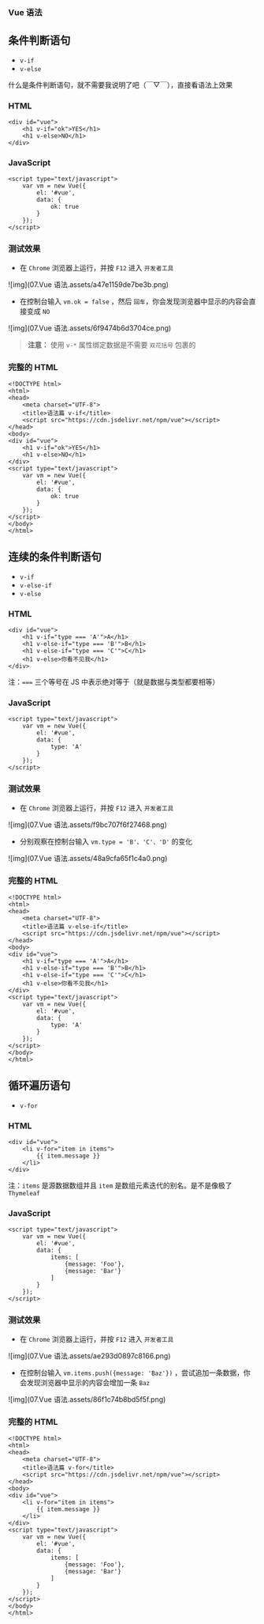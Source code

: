 ### Vue 语法



## 条件判断语句

- `v-if`
- `v-else`

什么是条件判断语句，就不需要我说明了吧（￣▽￣），直接看语法上效果

### HTML

```
<div id="vue">
    <h1 v-if="ok">YES</h1>
    <h1 v-else>NO</h1>
</div>
```

### JavaScript

```
<script type="text/javascript">
    var vm = new Vue({
        el: '#vue',
        data: {
            ok: true
        }
    });
</script>
```

### 测试效果

- 在 `Chrome` 浏览器上运行，并按 `F12` 进入 `开发者工具`

![img](07.Vue 语法.assets/a47e1159de7be3b.png)

- 在控制台输入 `vm.ok = false` ，然后 `回车`，你会发现浏览器中显示的内容会直接变成 `NO`

![img](07.Vue 语法.assets/6f9474b6d3704ce.png)

> **注意：** 使用 `v-*` 属性绑定数据是不需要 `双花括号` 包裹的

### 完整的 HTML

```
<!DOCTYPE html>
<html>
<head>
    <meta charset="UTF-8">
    <title>语法篇 v-if</title>
    <script src="https://cdn.jsdelivr.net/npm/vue"></script>
</head>
<body>
<div id="vue">
    <h1 v-if="ok">YES</h1>
    <h1 v-else>NO</h1>
</div>
<script type="text/javascript">
    var vm = new Vue({
        el: '#vue',
        data: {
            ok: true
        }
    });
</script>
</body>
</html>
```

## 连续的条件判断语句

- `v-if`
- `v-else-if`
- `v-else`

### HTML

```
<div id="vue">
    <h1 v-if="type === 'A'">A</h1>
    <h1 v-else-if="type === 'B'">B</h1>
    <h1 v-else-if="type === 'C'">C</h1>
    <h1 v-else>你看不见我</h1>
</div>
```

注：`===` 三个等号在 JS 中表示绝对等于（就是数据与类型都要相等）

### JavaScript

```
<script type="text/javascript">
    var vm = new Vue({
        el: '#vue',
        data: {
            type: 'A'
        }
    });
</script>
```

### 测试效果

- 在 `Chrome` 浏览器上运行，并按 `F12` 进入 `开发者工具`

![img](07.Vue 语法.assets/f9bc707f6f27468.png)

- 分别观察在控制台输入 `vm.type = 'B'、'C'、'D'` 的变化

![img](07.Vue 语法.assets/48a9cfa65f1c4a0.png)

### 完整的 HTML

```
<!DOCTYPE html>
<html>
<head>
    <meta charset="UTF-8">
    <title>语法篇 v-else-if</title>
    <script src="https://cdn.jsdelivr.net/npm/vue"></script>
</head>
<body>
<div id="vue">
    <h1 v-if="type === 'A'">A</h1>
    <h1 v-else-if="type === 'B'">B</h1>
    <h1 v-else-if="type === 'C'">C</h1>
    <h1 v-else>你看不见我</h1>
</div>
<script type="text/javascript">
    var vm = new Vue({
        el: '#vue',
        data: {
            type: 'A'
        }
    });
</script>
</body>
</html>
```

## 循环遍历语句

- `v-for`

### HTML

```
<div id="vue">
    <li v-for="item in items">
        {{ item.message }}
    </li>
</div>
```

注：`items` 是源数据数组并且 `item` 是数组元素迭代的别名。是不是像极了 `Thymeleaf`

### JavaScript

```
<script type="text/javascript">
    var vm = new Vue({
        el: '#vue',
        data: {
            items: [
                {message: 'Foo'},
                {message: 'Bar'}
            ]
        }
    });
</script>
```

### 测试效果

- 在 `Chrome` 浏览器上运行，并按 `F12` 进入 `开发者工具`

![img](07.Vue 语法.assets/ae293d0897c8166.png)

- 在控制台输入 `vm.items.push({message: 'Baz'})` ，尝试追加一条数据，你会发现浏览器中显示的内容会增加一条 `Baz`

![img](07.Vue 语法.assets/86f1c74b8bd5f5f.png)

### 完整的 HTML

```
<!DOCTYPE html>
<html>
<head>
    <meta charset="UTF-8">
    <title>语法篇 v-for</title>
    <script src="https://cdn.jsdelivr.net/npm/vue"></script>
</head>
<body>
<div id="vue">
    <li v-for="item in items">
        {{ item.message }}
    </li>
</div>
<script type="text/javascript">
    var vm = new Vue({
        el: '#vue',
        data: {
            items: [
                {message: 'Foo'},
                {message: 'Bar'}
            ]
        }
    });
</script>
</body>
</html>
```